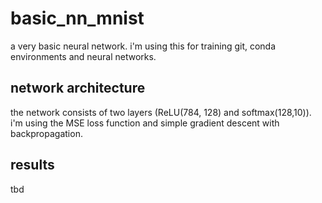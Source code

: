 # basic_nn_mnist
a very basic neural network.
i'm using this for training git, conda environments and neural networks.

## network architecture
the network consists of two layers (ReLU(784, 128) and softmax(128,10)).
i'm using the MSE loss function and simple gradient descent with backpropagation.

## results
tbd
